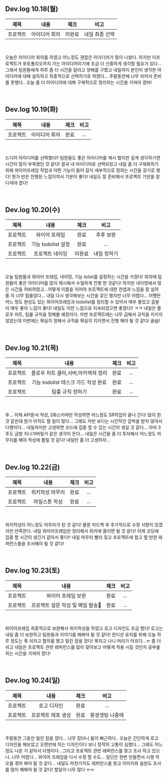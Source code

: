 ## Dev.log 10.18(월)

  |제목|내용|체크|비고|
|:------:|:------:|:------:|:------:|
|프로젝트|아이디어 회의|미완료|내일 최종 선택|


<br />

오늘은 아이디어 회의를 하였고 어느정도 괜찮은 아이디어가 많이 나왔다. 하지만 이프로젝트가 포토폴리오까지 가는 아이디어이기에 조금 더 신중하게 생각할 필요가 있다... 그래서 팀원들에게 하루 좀 더 시간을 달라고 양해를 구했고 내일까지 본인이 생각한 아이디어에 대해 설득하고 최종적으로 선택하기로 하였다... 주말동안에 너무 쉬어서 준비를 못했다.. 오늘 좀 더 아이디어에 대해 구체적으로 정리하는 시간을 가져야 겠따!

<br />

## Dev.log 10.19(화)

  |제목|내용|체크|비고|
|:------:|:------:|:------:|:------:|
|프로젝트|아이디어 회의|완료|...|


<br />

드디어 아이디어를 선택했다!! 팀원들도 좋은 아이디어를 제시 했지만 깊게 생각하기엔 시간이 많이 부족했던 것 같다! 결국 내 아이디어로 선택되었고 내일 좀 더 구체화하기 위해 와이어프레임 작업과 어떤 기능이 들어 갈지 세부적으로 정하는 시간을 갖기로 했다!
뭔가 반은 진행된 느낌이여서 기분이 좋다! 내일도 잘 준비해서 프로젝트 기반을 잘 다져야 겠다!

<br />

## Dev.log 10.20(수)

  |제목|내용|체크|비고|
|:------:|:------:|:------:|:------:|
|프로젝트|와이어 프레임|완료|추후 보완|
|프로젝트|기능 todolist 설정|완료|...|
|프로젝트|프로젝트 네이밍|미완료|내일 정하기|


<br />

오늘 팀원들과 와이어 프레임, 네이밍, 기능 tolist를 설정하는 시간을 가졌다! 회의때 팀원들이 좋은 아이디어를 많이 제시해서 수월하게 진행 한 것같다! 하지만 네이밍에서 많은 시간을 허비하였고...어떻게 이름을 지어야 프로젝트에 대한 컨셉과 느낌을 잘 살려 줄 지 너무 힘들었다... 내일 다시 생각해보는 시간을 갖긴 했지만 너무 어렵다... 어쨌든 어느 정도 완성도 있는 와이어프레임과 todolist를 정리할 수 있어서 매우 좋았고 출발이 매우 좋아 느낌이 좋다! 내일도 이런 느낌으로 지속되었으면 좋겠다!! ㅋㅋ
내일은 플로우 차트, 팀룰 규칙을 정해볼 예정이다. 저번 프로젝트때는 너무 급해서 규칙을 지키지 않았는데 이번에는 확실히 정해서 규칙을 확실히 지키면서 진행 해야 될 것 같다! 끝@!

<br />

## Dev.log 10.21(목)

  |제목|내용|체크|비고|
|:------:|:------:|:------:|:------:|
|프로젝트|플로우 차트 클라,서버,아키텍쳐 정리|완료|...|
|프로젝트|기능 todolist 테스크 가드 작성 완료|완료|...|
|프로젝트|팀룰 규칙 정하기|완료|...|


<br />

후... 이제 API문서 작성, DB스키마만 작성하면 어느정도 SR작업이 끝나 간다! 많이 한 것 같은데 뭔가 아직도 할 일이 많다... 그래도 저번 보다는 시간적인 압박을 받지 않아서 다행이다... 내일까지만 고생하면 코드에 집중 할 수 있는 시간이 생길 것 같다...
아마 3주도 금방 지나가버릴거 같은 생각이 든다... 내일은 시간을 좀 더 투자해서 어느정도 마무리를 해야 적성에 풀릴 것 같다! 내일만 좀 더 고생하자...

<br />

## Dev.log 10.22(금)

  |제목|내용|체크|비고|
|:------:|:------:|:------:|:------:|
|프로젝트|위키작성 마무리|완료|...|
|프로젝트|마일스톤 작성|완료|...|


<br />

위키작성이 어느정도 마무리가 된 것 같다! 물론 피드백 후 추가적으로 수정 사항이 있겠지만 만족한다. 내일 와이어프레임만 정리해서 위키에 올리면 될 것 같다! 이제 코딩에 집중 할 시간이 생긴거 같아서 좋다!! 내일 마무리 빨리 짖고 프로젝트에 참고 할 만한 레퍼런스들을 조사해야 될 것 같다!

<br />

## Dev.log 10.23(토)

  |제목|내용|체크|비고|
|:------:|:------:|:------:|:------:|
|프로젝트|와이어 프레임 보완|완료|...|
|프로젝트|프로젝트 설문 작성 및 메일 발송|완료|...|


<br />

와이어프레임 최종적으로 보완해서 위키작성을 하였고 로고 디자인도 조금 했다! 로고는 내일 좀 더 보완하고 팀원들과 이야기를 해봐야 될 것 같다! 컨디션 유지를 위해 오늘 하루 정도는 푹 쉬자고 합의를 했고 밀린 잠을 잤다! 푹자고 나니 머리가 아프다...ㅠ 좀 더 쉬고 내일은 프로젝트 관련 레퍼런스를 많이 찾아보고 어떻게 적용 시킬 것인지 공부를 하는 시간을 가져야 겠다!

<br />

## Dev.log 10.24(일)

  |제목|내용|체크|비고|
|:------:|:------:|:------:|:------:|
|프로젝트|로고 디자인|완료|...|
|프로젝트|프로젝트 레포 생성|완료|환경셋팅 나중에|


<br />

주말동안 그동안 밀린 잠을 잤다... 너무 잤더니 몸이 뻐근하다.. 오늘은 간단하게 로고 디자인을 해보았고 오랜만에 하는 디자인이다 보니 창작의 고통이 심했다... 그래도 어느정도 나온 거 같아서 다행이다...그리고 프로젝트 관련 레퍼런스를 찾고 조사 하고 있으나..너무 어렵다... 와이어 프레임을 다시 수정 할 수도... 일단은 한번 만들면서 시행 착오를 겪어 봐야 될 것 같다... 내일도 마찬가지도 레퍼런스를 찾고 이미지와 음원도 조사를 많이 해봐야 될 것 같다! 할일이 너무 많다 ㅠㅠ

<br />